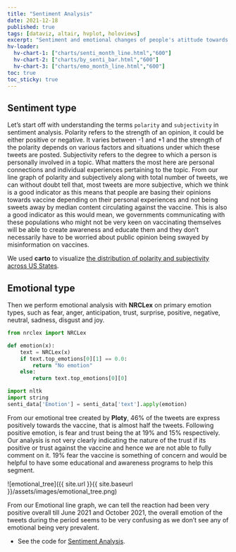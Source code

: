 ```yaml
---
title: "Sentiment Analysis"
date: 2021-12-18
published: true
tags: [dataviz, altair, hvplot, holoviews]
excerpt: "Sentiment and emotional changes of people's atittude towards COVID vaccines"
hv-loader:
  hv-chart-1: ["charts/senti_month_line.html","600"] 
  hv-chart-2: ["charts/by_senti_bar.html","600"] 
  hv-chart-3: ["charts/emo_month_line.html","600"] 
toc: true
toc_sticky: true
---
```


## Sentiment type

Let’s start off with understanding the terms `polarity` and `subjectivity` in sentiment analysis. Polarity refers to the strength of an opinion, it could be either positive or negative. It varies between -1 and +1 and the strength of the polarity depends on various factors and situations under which these tweets are posted. Subjectivity refers to the degree to which a person is personally involved in a topic. What matters the most here are personal connections and individual experiences pertaining to the topic. From our line graph of polarity and subjectively along with total number of tweets, we can without doubt tell that, most tweets are more subjective, which we think is a good indicator as this means that people are basing their opinions towards vaccine depending on their personal experiences and not being sweets away by median content circulating against the vaccine. This is also a good indicator as this would mean, we governments communicating with these populations who might not be very keen on vaccinating themselves will be able to create awareness and educate them and they don’t necessarily have to be worried about public opinion being swayed by misinformation on vaccines.

<div id="hv-chart-1"></div>

<div id="hv-chart-2"></div>

 We used **carto** to visualize [the distribution of polarity and subjectivity across US States](https://greatersydney.carto.com/u/gsc-admin/builder/47973832-7cb4-456e-885d-3be30d261710/embed?state=%7B%22map%22%3A%7B%22ne%22%3A%5B9.44906182688142%2C-208.30078125%5D%2C%22sw%22%3A%5B74.35482803013984%2C-36.73828125000001%5D%2C%22center%22%3A%5B52.30899026478586%2C-122.51953125000001%5D%2C%22zoom%22%3A3%7D%7D).
## Emotional type

Then we perform emotional analysis with **NRCLex** on primary emotion types, such as fear, anger, anticipation, trust, surprise, positive, negative, neutral, sadness, disgust and joy.

```python 
from nrclex import NRCLex

def emotion(x):
    text = NRCLex(x)
    if text.top_emotions[0][1] == 0.0:
        return "No emotion"
    else:
        return text.top_emotions[0][0]

import nltk
import string 
senti_data['Emotion'] = senti_data['text'].apply(emotion)
```
From our emotional tree created by **Ploty**, 46% of the tweets are express positively towards the vaccine, that is almost half the tweets. Following positive emotion, is fear and trust being the at 19% and 15% respectively. Our analysis is not very clearly indicating the nature of the trust if its positive or trust against the vaccine and hence we are not able to fully comment on it. 19% fear the vaccine is something of concern and would be helpful to have some educational and awareness programs to help this segment. 

![emotional_tree]({{ site.url }}{{ site.baseurl }}/assets/images/emotional_tree.png)

From our Emotional line graph, we can tell the reaction had been very positive overall till June 2021 and October 2021, the overall emotion of the tweets during the period seems to be very confusing as we don’t see any of emotional being very prevalent.  

<div id="hv-chart-3"></div>

- See the code for [Sentiment Analysis](https://github.com/Anran0716/550final-proj/blob/main/code/Sentiment%20analysis.ipynb).

